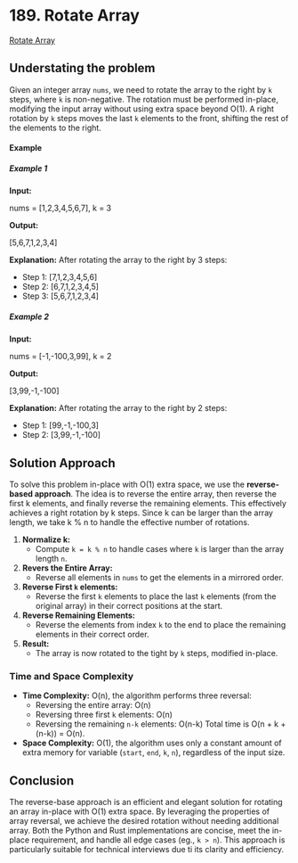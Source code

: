 # 189. Rotate Array

[Rotate Array](https://leetcode.com/problems/rotate-array/description/?envType=study-plan-v2&envId=top-interview-150)

## Understating the problem

Given an integer array `nums`, we need to rotate the array to the right by `k` steps, where `k` is non-negative. The rotation must be performed in-place, modifying the input array without using extra space beyond O(1). A right rotation by `k` steps moves the last `k` elements to the front, shifting the rest of the elements to the right.

#### Example

##### Example 1

**Input:**

nums = [1,2,3,4,5,6,7], k = 3

**Output:**

[5,6,7,1,2,3,4]

**Explanation:** After rotating the array to the right by 3 steps:
- Step 1: [7,1,2,3,4,5,6]
- Step 2: [6,7,1,2,3,4,5]
- Step 3: [5,6,7,1,2,3,4]

##### Example 2

**Input:**

nums = [-1,-100,3,99], k = 2

**Output:**

[3,99,-1,-100]

**Explanation:** After rotating the array to the right by 2 steps:
- Step 1: [99,-1,-100,3]
- Step 2: [3,99,-1,-100]

## Solution Approach

To solve this problem in-place with O(1) extra space, we use the **reverse-based approach**. The idea is to reverse the entire array, then reverse the first k elements, and finally reverse the remaining elements. This effectively achieves a right rotation by k steps. Since k can be larger than the array length, we take k % n to handle the effective number of rotations.

1. **Normalize k:**
    - Compute `k = k % n` to handle cases where `k` is larger than the array length `n`.
2. **Revers the Entire Array:**
    - Reverse all elements in `nums` to get the elements in a mirrored order.
3. **Reverse First `k` elements:**
    - Reverse the first `k` elements to place the last `k` elements (from the original array) in their correct positions at the start.
4. **Reverse Remaining Elements:**
    - Reverse the elements from index `k` to the end to place the remaining elements in their correct order.
5. **Result:**
    - The array is now rotated to the tight by `k` steps, modified in-place.

### Time and Space Complexity

- **Time Complexity:** O(n), the algorithm performs three reversal:
    - Reversing the entire array: O(n)
    - Reversing three first `k` elements: O(n)
    - Reversing the remaining `n-k` elements: O(n-k) Total time is O(n + k + (n-k)) = O(n).
- **Space Complexity:** O(1), the algorithm uses only a constant amount of extra memory for variable (`start`, `end`, `k`, `n`), regardless of the input size.

## Conclusion

The reverse-base approach is an efficient and elegant solution for rotating an array in-place with O(1) extra space. By leveraging the properties of array reversal, we achieve the desired rotation without needing additional array. Both the Python and Rust implementations are concise, meet the in-place requirement, and handle all edge cases (eg., `k > n`). This approach is particularly suitable for technical interviews due ti its clarity and efficiency.